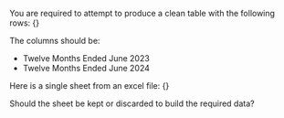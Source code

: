 You are required to attempt to produce a clean table with the following rows:
{}

The columns should be:
- Twelve Months Ended June 2023
- Twelve Months Ended June 2024

Here is a single sheet from an excel file:
{}

Should the sheet be kept or discarded to build the required data?
